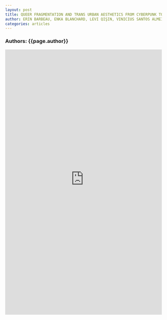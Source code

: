 ```yaml
---
layout: post
title: QUEER FRAGMENTATION AND TRANS URBAN AESTHETICS FROM CYBERPUNK TO COTTAGECORE
author: ERIN BARBEAU, ENKA BLANCHARD, LEVI QIŞIN, VINICIUS SANTOS ALMEIDA
categories: articles
---
```

<h3>Authors: {{page.author}}</h3>
<embed src="https://theboxcollectorssociety.github.io/QUEER FRAGMENTATION.pdf" width="100%" height="850px"/>
